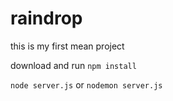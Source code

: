# raindrop

this is my first mean project

download and run `npm install`

`node server.js` or `nodemon server.js`